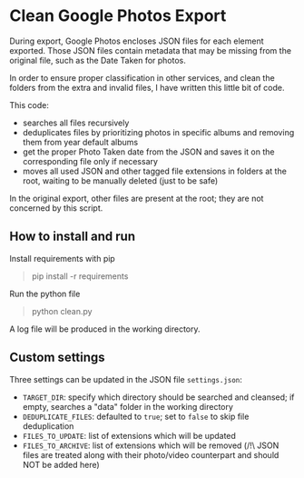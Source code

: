 # Clean Google Photos Export

During export, Google Photos encloses JSON files for each element exported. Those JSON files contain metadata that may be missing from the original file, such as the Date Taken for photos.

In order to ensure proper classification in other services, and clean the folders from the extra and invalid files, I have written this little bit of code.

This code:
* searches all files recursively
* deduplicates files by prioritizing photos in specific albums and removing them from year default albums
* get the proper Photo Taken date from the JSON and saves it on the corresponding file only if necessary
* moves all used JSON and other tagged file extensions in folders at the root, waiting to be manually deleted (just to be safe)

In the original export, other files are present at the root; they are not concerned by this script.

## How to install and run
Install requirements with pip
> pip install -r requirements


Run the python file
> python clean.py

A log file will be produced in the working directory.


## Custom settings
Three settings can be updated in the JSON file `settings.json`:
* `TARGET_DIR`: specify which directory should be searched and cleansed; if empty, searches a "data" folder in the working directory
* `DEDUPLICATE_FILES`: defaulted to `true`; set to `false` to skip file deduplication
* `FILES_TO_UPDATE`: list of extensions which will be updated 
* `FILES_TO_ARCHIVE`: list of extensions which will be removed (/!\ JSON files are treated along with their photo/video counterpart and should NOT be added here)